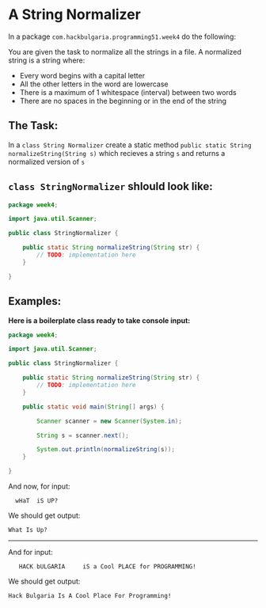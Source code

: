 # A String Normalizer

In a package `com.hackbulgaria.programming51.week4` do the following:

You are given the task to normalize all the strings in a file.
A normalized string is a string where:
* Every word begins with a capital letter
* All the other letters in the word are lowercase
* There is a maximum of 1 whitespace (interval) between two words
* There are no spaces in the beginning or in the end of the string

## The Task:

In a `class String Normalizer` create a static method `public static String normalizeString(String s)` which recieves a string `s` and returns a normalized version of `s`

## `class StringNormalizer` shlould look like:

```java
package week4;

import java.util.Scanner;

public class StringNormalizer {

	public static String normalizeString(String str) {
		// TODO: implementation here
	}

}
```

## Examples:

**Here is a boilerplate class ready to take console input:**

```java
package week4;

import java.util.Scanner;

public class StringNormalizer {

	public static String normalizeString(String str) {
		// TODO: implementation here
	}

	public static void main(String[] args) {

		Scanner scanner = new Scanner(System.in);

		String s = scanner.next();

		System.out.println(normalizeString(s));
	}

}
```


And now, for input:

```
  wHaT  iS UP?   
```

We should get output:

```
What Is Up?
```

---

And for input:

```
   HACK bULGARIA     iS a Cool PLACE for PROGRAMMING!      
```

We should get output:

```
Hack Bulgaria Is A Cool Place For Programming!
```